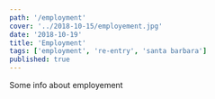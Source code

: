 ```yaml
---
path: '/employment'
cover: '../2018-10-15/employement.jpg'
date: '2018-10-19'
title: 'Employment'
tags: ['employment', 're-entry', 'santa barbara']
published: true
---
```


Some info about employement
